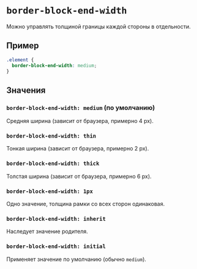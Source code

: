 # `border-block-end-width`

Можно управлять толщиной границы каждой стороны в отдельности.

## Пример

```css
.element {
  border-block-end-width: medium;
}
```

## Значения

### `border-block-end-width: medium` (по умолчанию)

Средняя ширина (зависит от браузера, примерно 4 px).

### `border-block-end-width: thin`

Тонкая ширина (зависит от браузера, примерно 2 px).

### `border-block-end-width: thick`

Толстая ширина (зависит от браузера, примерно 6 px).

### `border-block-end-width: 1px`

Одно значение, толщина рамки со всех сторон одинаковая.

### `border-block-end-width: inherit`

Наследует значение родителя.

### `border-block-end-width: initial`

Применяет значение по умолчанию (обычно `medium`).
